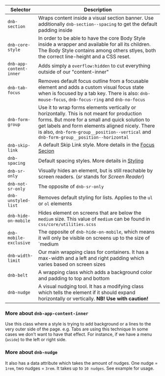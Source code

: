 | Selector                | Description                                                                                                                                                                                                                                                                              |
| ----------------------- | ---------------------------------------------------------------------------------------------------------------------------------------------------------------------------------------------------------------------------------------------------------------------------------------- |
| `dnb-section`           | Wraps content inside a visual section banner. Use additionally `dnb-section--spacing` to get the default padding inside                                                                                                                                                                  |
| `dnb-core-style`        | In order to be able to have the core Body Style inside a wrapper and available for all its children. The Body Style contains among others stlyes, both the correct line-height and a CSS reset.                                                                                          |
| `dnb-app-content-inner` | Adds simply a `overflow:hidden` to cut everything outside of our "content-inner"                                                                                                                                                                                                         |
| `dnb-tab-focus`         | Removes default focus outline from a focusable element and adds a custom visual focus state when is focused by a tab key. There is also: `dnb-mouse-focus`, `dnb-focus-ring` and `dnb-no-focus`                                                                                          |
| `dnb-form-group`        | Use it to wrap forms elements vertically or horizontally. This is not meant for production forms. But more for a small and quick solution to get labels and form elements aligned nicely. There is also, `dnb-form-group__position--vertical` and `dnb-form-group__position--horizontal` |
| `dnb-skip-link`         | A default Skip Link style. More details in the [Focus Secion](/uilib/usage/accessibility/focus#skip-link)                                                                                                                                                                                |
| `dnb-spacing`           | Default spacing styles. More details in [Styling](/uilib/usage/customisation/styling#spacing)                                                                                                                                                                                            |
| `dnb-sr-only`           | Visually hides an element, but is still reachable by screen readers. (_sr_ stands for _Screen Reader_)                                                                                                                                                                                   |
| `dnb-not-sr-only`       | The opposite of `dnb-sr-only`                                                                                                                                                                                                                                                            |
| `dnb-unstyled-list`     | Removes default styling for lists. Applies to the `ul` or `ol` elements                                                                                                                                                                                                                  |
| `dnb-hide-on-mobile`    | Hides element on screens that are below the `medium` size. This value of `medium` can be found in `css/core/utilities.scss`                                                                                                                                                              |
| `dnb-mobile-exclusive`  | The opposite of `dnb-hide-on-mobile`, which means it will only be visible on screens up to the size of `medium                                                                                                                                                                           |
| `dnb-width-limit`       | Our main wrapping class for containers. It has a max-width and a left and right padding which varies based on screen sizes                                                                                                                                                               |
| `dnb-belt`              | A wrapping class which adds a background color and padding to top and bottom                                                                                                                                                                                                             |
| `dnb-nudge`             | A visual nudging tool. It has a modifying class which tells the element if it should expand horizontally or vertically. **NB! Use with caution!**                                                                                                                                        |

### More about `dnb-app-content-inner`

Use this class where a style is trying to add background or a lines to the very outer side of the page. e.g. Tabs are using this technique
In some cases we don't want to have that effect. For instance, if we have a menu (`aside`) to the left or right side.

### More about `dnb-nudge`

It also has a data attribute which takes the amount of nudges. One nudge = `1rem`, two nudges = `3rem`. It takes up to `10 nudges`. See example for usage.
